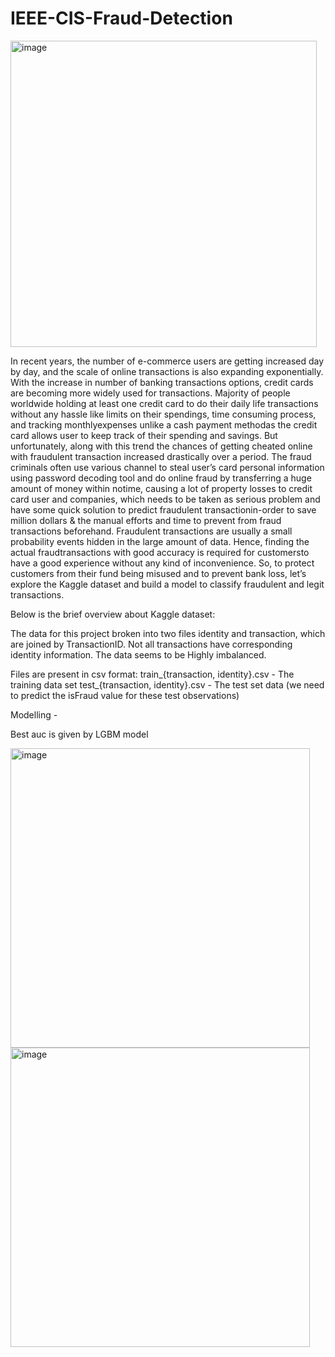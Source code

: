 # IEEE-CIS-Fraud-Detection

<img width="490" alt="image" src="https://user-images.githubusercontent.com/116758652/203837992-3e69f739-4898-411c-9148-93d3f9a6c0f5.png">

In recent years, the number of e-commerce users are getting increased day by day, and the scale of online transactions is also expanding exponentially. With the increase in number of banking transactions options, credit cards are becoming more widely used for transactions. Majority of people worldwide holding at least one credit card to do their daily life transactions without any hassle like limits on their spendings, time consuming process, and tracking monthlyexpenses unlike a cash payment methodas the credit card allows user to keep track of their spending and savings. But unfortunately, along with this trend the chances of getting cheated online with fraudulent transaction increased drastically over a period. The fraud criminals often use various channel to steal user’s card personal information using  password decoding tool and do online fraud by transferring a huge amount of money within notime, causing a lot of property losses to credit card user and companies, which  needs to be taken as serious problem and have some quick solution to predict fraudulent transactionin-order to save million dollars & the manual efforts and time to prevent from fraud transactions beforehand. Fraudulent transactions are usually a small probability events hidden in the large amount of data. Hence, finding the actual fraudtransactions with good accuracy is required for customersto have a good experience without any kind of inconvenience. So, to protect customers from their fund being misused and to prevent bank loss, let’s explore the Kaggle dataset and build a model to classify fraudulent and legit transactions.


Below is the brief overview about Kaggle dataset:

The data for this project broken into two files identity and transaction, which are joined by TransactionID. 
Not all transactions have corresponding identity information.
The data seems to be Highly imbalanced.

Files are present in csv format:
train_{transaction, identity}.csv - The training data set
test_{transaction, identity}.csv - The test set data (we need to predict the isFraud value for these test observations)

Modelling -

Best auc is given by LGBM model


<img width="479" alt="image" src="https://user-images.githubusercontent.com/116758652/203846363-2367cf7b-a34c-423f-a235-9e1bd381b7c2.png">
<img width="479" alt="image" src="https://user-images.githubusercontent.com/116758652/203846025-ab56c169-4469-45f8-a800-9c007617c421.png">



